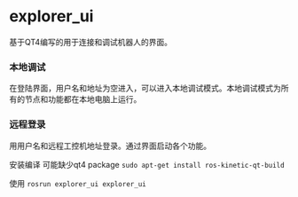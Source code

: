 # explorer_ui

基于QT4编写的用于连接和调试机器人的界面。

### 本地调试
在登陆界面，用户名和地址为空进入，可以进入本地调试模式。本地调试模式为所有的节点和功能都在本地电脑上运行。

### 远程登录
用用户名和远程工控机地址登录。通过界面启动各个功能。

安装编译 可能缺少qt4 package
`sudo apt-get install ros-kinetic-qt-build`

使用
`rosrun explorer_ui explorer_ui`
